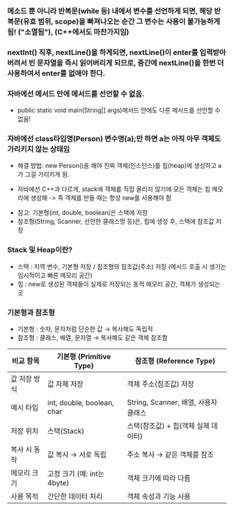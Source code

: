 ### 메소드 뿐 아니라 반복문(while 등) 내에서 변수를 선언하게 되면, 해당 반복문(유효 범위, scope)을 빠져나오는 순간 그 변수는 사용이 불가능하게 됨! ("소멸됨"), (C++에서도 마찬가지임)

### nextInt() 직후, nextLine()을 하게되면, nextLine()이 enter를 입력받아버려서 빈 문자열을 즉시 읽어버리게 되므로, 중간에 nextLine()을 한번 더 사용하여서 enter를 없애야 한다.

### 자바에선 메서드 안에 메서드를 선언할 수 없음.
* public static void main(String[] args)메서드 안에도 다른 메서드를 선언할 수 없음!

### 자바에선 class타입명(Person) 변수명(a);만 하면 a는 아직 아무 객체도 가리키지 않는 상태임
* 해결 방법: new Person()을 해야 진짜 객체(인스턴스)를 힙(heap)에 생성하고 a가 그걸 가리키게 됨.
- 자바에선 C++과 다르게, stack에 객체를 직접 올리지 않기에 모든 객체는 힙 메모리에 생성해 -> 즉 객체를 만들 때는 항상 new를 사용해야 함
+ 참고: 기본형(int, double, boolean)은 스택에 저장
+ 참조형(String, Scanner, 선언한 클래스명 등)은, 힙에 생성 후, 스택에 참조값 저장

### Stack 및 Heap이란?
* 스택 : 지역 변수, 기본형 저장 / 참조형의 참조값(주소) 저장 (메서드 호출 시 생기는 임시적이고 빠른 메모리 공간)
* 힙 : new로 생성된 객체들이 실제로 저장되는 동적 메모리 공간, 객체가 생성되는 곳

### 기본형과 참조형
- 기본형 : 숫자, 문자처럼 단순한 값 → 복사해도 독립적
- 참조형 : 클래스, 배열, 문자열 → 복사해도 같은 객체 참조함

| 비교 항목       | 기본형 (Primitive Type)     | 참조형 (Reference Type)            |
|------------------|-------------------------------|-------------------------------------|
| 값 저장 방식     | 값 자체 저장                  | 객체 주소(참조값) 저장             |
| 예시 타입        | int, double, boolean, char    | String, Scanner, 배열, 사용자 클래스 |
| 저장 위치        | 스택(Stack)                   | 스택(참조값) + 힙(객체 실제 데이터)  |
| 복사 시 동작     | 값 복사 → 서로 독립           | 주소 복사 → 같은 객체를 참조        |
| 메모리 크기      | 고정 크기 (예: int는 4byte)    | 객체 크기에 따라 다름               |
| 사용 목적        | 간단한 데이터 처리            | 객체 속성과 기능 사용              |
